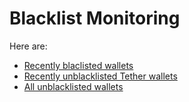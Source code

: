 # Blacklist Monitoring

Here are:
- [Recently blaclisted wallets](https://dashargos.chainargos.com/looks/585)
- [Recently unblacklisted Tether wallets](https://dashargos.chainargos.com/looks/689)
- [All unblacklisted wallets](https://dashargos.chainargos.com/looks/609)